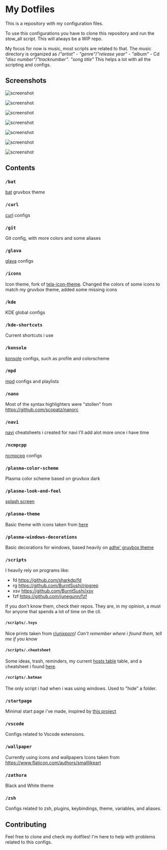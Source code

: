 # My Dotfiles

This is a repository with my configuration files.

To use this configurations you have to clone this repository and run the stow_all script.
This will always be a WIP repo.

My focus for now is music, most scripts are related to that.
The music directory is organized as /_"artist"_ - _"genre"_/_"release year"_ - _"album"_ - Cd _"disc number"_/_"tracknumber"_. _"song title"_
This helps a lot with all the scripting and configs.

## Screenshots

![screenshot](screenshots/Screenshot1.png)

![screenshot](screenshots/Screenshot2.png)

![screenshot](screenshots/Screenshot3.png)

![screenshot](screenshots/Screenshot4.png)

![screenshot](screenshots/Screenshot5.png)

![screenshot](screenshots/Screenshot6.png)

![screenshot](screenshots/Screenshot7.png)

## Contents

### `/bat`

[bat](https://github.com/sharkdp/bat) gruvbox theme

### `/curl`

[curl](https://github.com/curl/curl) configs

### `/git`

Git config, with more colors and some aliases

### `/glava`

[glava](https://github.com/wacossusca34/glava) configs

### `/icons`

Icon theme, fork of [tela-icon-theme](https://github.com/vinceliuice/Tela-icon-theme).
Changed the colors of some icons to match my gruvbox theme, added some missing icons

### `/kde`

KDE global configs

### `/kde-shortcuts`

Current shortcuts i use

### `/konsole`

[konsole](https://github.com/KDE/konsole) configs, such as profile and colorscheme

### `/mpd`

[mpd](https://github.com/MusicPlayerDaemon/MPD) configs and playlists

### `/nano`

Most of the syntax highlighters were "stollen" from <https://github.com/scopatz/nanorc>

### `/navi`

[navi](https://github.com/denisidoro/navi) cheatsheets i created for navi
I'll add alot more once i have time

### `/ncmpcpp`

[ncmpcpp](https://github.com/arybczak/ncmpcpp) configs

### `/plasma-color-scheme`

Plasma color scheme based on gruvbox dark

### `/plasma-look-and-feel`

[splash screen](https://store.kde.org/p/1304256)

### `/plasma-theme`

Basic theme with icons taken from [here](https://store.kde.org/p/1309269)

### `/plasma-windows-decorations`

Basic decorations for windows, based heavily on [adhe' gruvbox theme](https://store.kde.org/p/1327723)

### `/scripts`

I heavily rely on programs like:

- fd <https://github.com/sharkdp/fd>
- rg <https://github.com/BurntSushi/ripgrep>
- xsv <https://github.com/BurntSushi/xsv>
- fzf <https://github.com/junegunn/fzf>

If you don't know them, check their repos. They are, in my opinion, a must for anyone that spends a lot of time on the cli.

#### `/scripts/.toys`

Nice prints taken from [r/unixporn](https://www.reddit.com/r/unixporn/)!
_Can't remember where i found them, tell me if you know_

#### `/scripts/.cheatsheet`

Some ideas, trash, reminders, my current [hosts table](https://raw.githubusercontent.com/LukeSmithxyz/etc/master/ips) table, and a cheatsheet i found [here](https://gist.github.com/kdev33/d501d5726a6dcc0d1a51879941ec7cd4).

#### `/scripts/.batman`

The only script i had when i was using windows. Used to "hide" a folder.

### `/startpage`

Minimal start page i've made, inspired by [this project](https://github.com/TB-96/Evening-Startpage)

### `/vscode`

Configs related to Vscode extensions.

### `/wallpaper`

Currently using icons and wallpapers
Icons taken from <https://www.flaticon.com/authors/smalllikeart>

### `/zathura`

Black and White theme

### `/zsh`

Configs related to zsh, plugins, keybindings, theme, variables, and aliases.

## Contributing

Feel free to clone and check my dotfiles!
I'm here to help with problems related to this configs.
